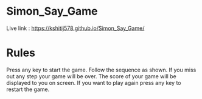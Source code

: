 # Simon_Say_Game
Live link : https://kshitij578.github.io/Simon_Say_Game/

# Rules 
Press any key to start the game.
Follow the sequence as shown.
If you miss out any step your game will be over.
The score of your game will be displayed to you on screen.
If you want to play again press any key to restart the game.
